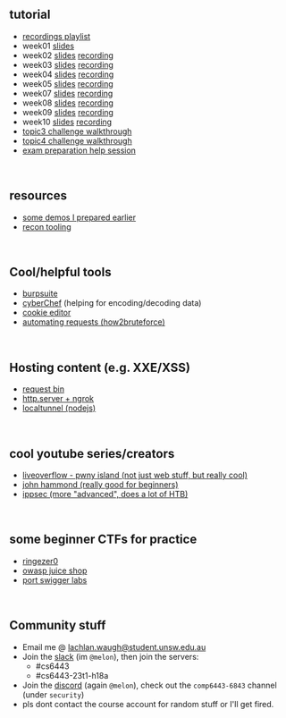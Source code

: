 ## tutorial
* [recordings playlist](https://www.youtube.com/playlist?list=PL2xJTaGLKqbvwvi1w_U8dd4g8aQwk8LQi)
* week01 [slides](/6443/week01)
* week02 [slides](/6443/week02) [recording](https://youtu.be/LqnInRIUK-Q)
* week03 [slides](/6443/week03) [recording](https://youtu.be/UJuSaoALCQo)
* week04 [slides](/6443/week04) [recording](https://youtu.be/oV7IPbSR6hg)
* week05 [slides](/6443/week05) [recording](https://youtu.be/WXXR_9NI1Rk)
* week07 [slides](/6443/week07) [recording](https://youtu.be/RPGSFByujyM)
* week08 [slides](/6443/week08) [recording](https://youtu.be/hVTEYfB4cRo)
* week09 [slides](/6443/week09) [recording](https://youtu.be/dTEBBYgSTbU)
* week10 [slides](/6443/week10) [recording](https://youtu.be/YlqPga4WcQ4)
* [topic3 challenge walkthrough](https://youtu.be/tuofP6rkG0I)
* [topic4 challenge walkthrough](https://youtu.be/RncUBdjRfFc)
* [exam preparation help session](https://youtu.be/RtxUTukS7rM)

&nbsp;

## resources
* [some demos I prepared earlier](https://github.com/lachlan-waugh/6443/tree/main/demos)
* [recon tooling](/6443/resources/recon)

&nbsp;

## Cool/helpful tools
* [burpsuite](https://portswigger.net/burp)
* [cyberChef](https://gchq.github.io/CyberChef/) (helping for encoding/decoding data)
* [cookie editor](https://addons.mozilla.org/en-US/firefox/addon/cookie-editor/)
* [automating requests (how2bruteforce)](/6443/resources/post)

&nbsp;

## Hosting content (e.g. XXE/XSS)
* [request bin](/6443/resources/requestbin)
* [http.server + ngrok](/6443/resources/ngrok)
* [localtunnel (nodejs)](https://github.com/localtunnel/localtunnel)

&nbsp;

## cool youtube series/creators
* [liveoverflow - pwny island (not just web stuff, but really cool)](https://www.youtube.com/watch?v=RDZnlcnmPUA&list=PLhixgUqwRTjzzBeFSHXrw9DnQtssdAwgG&index=1)
* [john hammond (really good for beginners)](https://www.youtube.com/@_JohnHammond/videos)
* [ippsec (more "advanced", does a lot of HTB)](https://www.youtube.com/@ippsec/videos)

&nbsp;

## some beginner CTFs for practice
* [ringezer0](https://ringzer0ctf.com/challenges)
* [owasp juice shop](https://owasp.org/www-project-juice-shop/)
* [port swigger labs](https://portswigger.net/web-security/all-labs)

&nbsp;

## Community stuff
* Email me @ [lachlan.waugh@student.unsw.edu.au]()
* Join the [slack](https://seceduau.slack.com/signup) (im `@melon`), then join the servers:
    * #cs6443
    * #cs6443-23t1-h18a
* Join the [discord]() (again `@melon`), check out the `comp6443-6843` channel (under `security`)
* pls dont contact the course account for random stuff or I'll get fired.
